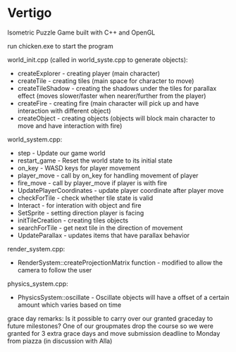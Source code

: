 # Vertigo
Isometric Puzzle Game built with C++ and OpenGL

run chicken.exe to start the program

world_init.cpp (called in world_syste.cpp to generate objects):
* createExplorer - creating player (main character)
* createTile - creating tiles (main space for character to move)
* createTileShadow - creating the shadows under the tiles for parallax effect (moves slower/faster when nearer/further from the player)
* createFire - creating fire (main character will pick up and have interaction with different object)
* createObject - creating objects (objects will block main character to move and have interaction with fire)

world_system.cpp:
* step - Update our game world
* restart_game - Reset the world state to its initial state
* on_key - WASD keys for player movement
* player_move - call by on_key for handling movement of player
* fire_move - call by player_move if player is with fire
* UpdatePlayerCoordinates - update player coordinate after player move
* checkForTile - check whether tile state is valid
* Interact - for interation with object and fire
* SetSprite - setting direction player is facing
* initTileCreation - creating tiles objects
* searchForTile - get next tile in the direction of movement
* UpdateParallax - updates items that have parallax behavior

render_system.cpp:
* RenderSystem::createProjectionMatrix function - modified to allow the camera to follow the user

physics_system.cpp:
* PhysicsSystem::oscillate - Oscillate objects will have a offset of a certain amount which varies based on time

grace day remarks:
Is it possible to carry over our granted graceday to future milestones?
One of our groupmates drop the course so we were granted for 3 extra grace days and move submission deadline to Monday from piazza (in discussion with Alla)
